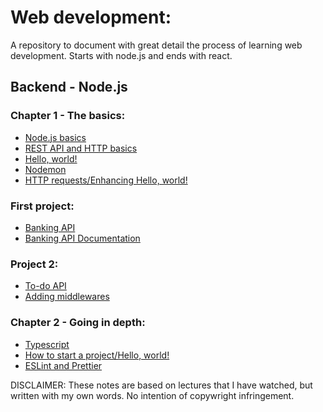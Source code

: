 # Web development:
A repository to document with great detail the process of learning web development. Starts with node.js and ends with react.

## Backend - Node.js

### Chapter 1 - The basics:
- [Node.js basics](https://github.com/FabricioBattaglia/web/tree/main/001-node.js)
- [REST API and HTTP basics](https://github.com/FabricioBattaglia/web/tree/main/002-API-rest)
- [Hello, world!](https://github.com/FabricioBattaglia/web/tree/main/003-helloworld)
- [Nodemon](https://github.com/FabricioBattaglia/web/tree/main/004-nodemon)
- [HTTP requests/Enhancing Hello, world!](https://github.com/FabricioBattaglia/web/tree/main/005-enhancing-helloworld)
  
### First project:
- [Banking API](https://github.com/FabricioBattaglia/web/tree/main/006-first-project)
- [Banking API Documentation](https://github.com/FabricioBattaglia/web/blob/main/006-first-project/APIDOC.md)

### Project 2:
- [To-do API](https://github.com/FabricioBattaglia/web/tree/main/007-to-do-API)
- [Adding middlewares](https://github.com/FabricioBattaglia/web/tree/main/008-adding-middlewares)

### Chapter 2 - Going in depth:
- [Typescript](https://github.com/FabricioBattaglia/web/tree/main/009-typescript)
- [How to start a project/Hello, world!](https://github.com/FabricioBattaglia/web/tree/main/010-helloworld-ts)
- [ESLint and Prettier](https://github.com/FabricioBattaglia/web/tree/main/011-ESLint-Prettier)

DISCLAIMER: These notes are based on lectures that I have watched, but written with my own words. No intention of copywright infringement.
